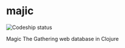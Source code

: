 majic
=====

![Codeship status](https://www.codeship.io/projects/c9c27480-86d8-0131-cfd9-1eec6e27fefd/status)

Magic The Gathering web database in Clojure
